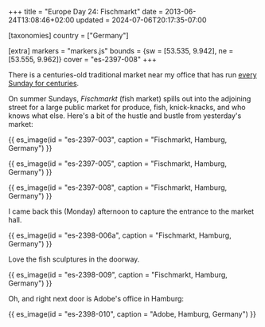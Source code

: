 +++
title = "Europe Day 24: Fischmarkt"
date = 2013-06-24T13:08:46+02:00
updated = 2024-07-06T20:17:35-07:00

[taxonomies]
country = ["Germany"]

[extra]
markers = "markers.js"
bounds = {sw = [53.535, 9.942], ne = [53.555, 9.962]}
cover = "es-2397-008"
+++

There is a centuries-old traditional market near my office that has run [every Sunday for centuries](https://www.hamburg-travel.com/see-explore/maritime-hamburg/fish-market/).

<!-- more -->

On summer Sundays, _Fischmarkt_ (fish market) spills out into the adjoining street for a large public market for produce, fish, knick-knacks, and who knows what else. Here's a bit of the hustle and bustle from yesterday's market:

{{ es_image(id = "es-2397-003", caption = "Fischmarkt, Hamburg, Germany") }}

{{ es_image(id = "es-2397-005", caption = "Fischmarkt, Hamburg, Germany") }}

{{ es_image(id = "es-2397-008", caption = "Fischmarkt, Hamburg, Germany") }}

I came back this (Monday) afternoon to capture the entrance to the market hall.

{{ es_image(id = "es-2398-006a", caption = "Fischmarkt, Hamburg, Germany") }}

Love the fish sculptures in the doorway.

{{ es_image(id = "es-2398-009", caption = "Fischmarkt, Hamburg, Germany") }}

Oh, and right next door is Adobe's office in Hamburg:

{{ es_image(id = "es-2398-010", caption = "Adobe, Hamburg, Germany") }}
